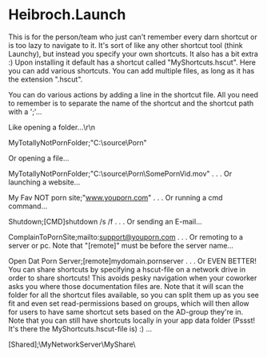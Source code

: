 # Heibroch.Launch
This is for the person/team who just can't remember every darn shortcut or is too lazy to navigate to it.
It's sort of like any other shortcut tool (think Launchy), but instead you specify your own shortcuts. It also has a bit extra :)
Upon installing it default has a shortcut called "MyShortcuts.hscut". Here you can add various shortcuts. You can add multiple
files, as long as it has the extension ".hscut".

You can do various actions by adding a line in the shortcut file. All you need to remember is to separate the name of the shortcut
and the shortcut path with a ';'...

Like opening a folder...\r\n

MyTotallyNotPornFolder;"C:\source\Porn\"


Or opening a file...

MyTotallyNotPornFolder;"C:\source\Porn\SomePornVid.mov"
.
.
.
Or launching a website...

My Fav NOT porn site;"www.youporn.com"
.
.
.
Or running a cmd command...

Shutdown;[CMD]shutdown /s /f
.
.
.
Or sending an E-mail...

ComplainToPornSite;mailto:support@youporn.com
.
.
.
Or remoting to a server or pc. Note that "[remote]" must be before the server name...

Open Dat Porn Server;[remote]mydomain.pornserver
.
.
.
Or EVEN BETTER! You can share shortcuts by specifying a hscut-file on a network drive in order to share shortcuts! This
avoids pesky navigation when your coworker asks you where those documentation files are. Note that it will scan the folder for 
all the shortcut files available, so you can split them up as you see fit and even set read-permissions based on groups, which
will then allow for users to have same shortcut sets based on the AD-group they're in. Note that you can still have shortcuts locally
in your app data folder (Pssst! It's there the MyShortcuts.hscut-file is) :) ...

[Shared];\\MyNetworkServer\MyShare\
